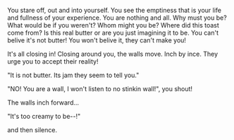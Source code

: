You stare off, out and into yourself. You see the emptiness that is your life 
and fullness of your experience. You are nothing and all. Why must you be? 
What would be if you weren't? Whom might you be? Where did this toast come 
from? Is this real butter or are you just imagining it to be. You can't belive 
it's not butter! You won't belive it, they can't make you!

It's all closing in! Closing around you, the walls move. Inch by ince. They 
urge you to accept their reality! 

"It is not butter. Its jam they seem to tell you."

"NO! You are a wall, I won't listen to no stinkin wall!", you shout! 

The walls inch forward...

"It's too creamy to be--!"

and then silence.

</art>